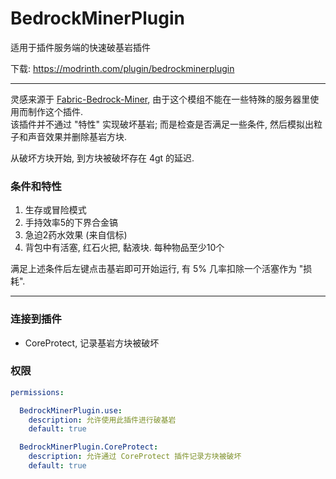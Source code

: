 # BedrockMinerPlugin
适用于插件服务端的快速破基岩插件  

下载: https://modrinth.com/plugin/bedrockminerplugin

---

灵感来源于 [Fabric-Bedrock-Miner](https://github.com/LXYan2333/Fabric-Bedrock-Miner), 由于这个模组不能在一些特殊的服务器里使用而制作这个插件.  
该插件并不通过 "特性" 实现破坏基岩; 而是检查是否满足一些条件, 然后模拟出粒子和声音效果并删除基岩方块.  

从破坏方块开始, 到方块被破坏存在 4gt 的延迟.  


### 条件和特性
1. 生存或冒险模式
2. 手持效率5的下界合金镐
3. 急迫2药水效果 (来自信标)
4. 背包中有活塞, 红石火把, 黏液块. 每种物品至少10个

满足上述条件后左键点击基岩即可开始运行, 有 5% 几率扣除一个活塞作为 "损耗".  

---

### 连接到插件
- CoreProtect, 记录基岩方块被破坏


### 权限
```yaml
permissions:

  BedrockMinerPlugin.use:
    description: 允许使用此插件进行破基岩
    default: true

  BedrockMinerPlugin.CoreProtect:
    description: 允许通过 CoreProtect 插件记录方块被破坏
    default: true
```

